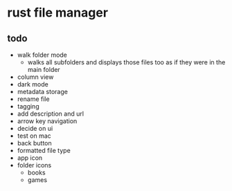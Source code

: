 # rust file manager

## todo
- walk folder mode
  - walks all subfolders and displays those files too as if they were in the main folder
- column view
- dark mode
- metadata storage
- rename file
- tagging
- add description and url
- arrow key navigation
- decide on ui
- test on mac
- back button
- formatted file type
- app icon
- folder icons
  - books
  - games